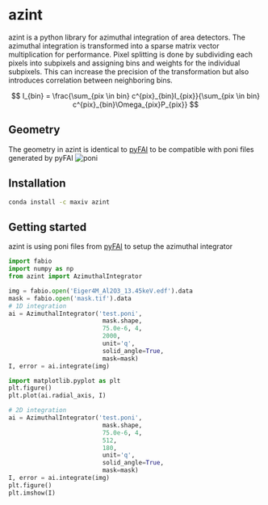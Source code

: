 # azint 

azint is a python library for azimuthal integration of area detectors.
The azimuthal integration is transformed into a sparse matrix vector multiplication for performance. Pixel splitting is done by subdividing 
each pixels into subpixels and assigning bins and weights for the individual subpixels. This can increase the precision of the transformation but also introduces correlation between neighboring bins.

$$
I_{bin} = \frac{\sum_{pix \in bin} c^{pix}_{bin}I_{pix}}{\sum_{pix \in bin} c^{pix}_{bin}\Omega_{pix}P_{pix}}
$$

## Geometry
The geometry in azint is identical to [pyFAI](https://pyfai.readthedocs.io) to be compatible with poni files generated by pyFAI 
![poni](https://pyfai.readthedocs.io/en/master/_images/PONI.png)

## Installation
``` bash
conda install -c maxiv azint
```

## Getting started
azint is using poni files from [pyFAI](https://pyfai.readthedocs.io) to setup the azimuthal integrator
``` python
import fabio
import numpy as np
from azint import AzimuthalIntegrator

img = fabio.open('Eiger4M_Al2O3_13.45keV.edf').data
mask = fabio.open('mask.tif').data
# 1D integration
ai = AzimuthalIntegrator('test.poni', 
                          mask.shape, 
                          75.0e-6, 4, 
                          2000,
                          unit='q',
                          solid_angle=True,
                          mask=mask) 
I, error = ai.integrate(img)

import matplotlib.pyplot as plt
plt.figure()
plt.plot(ai.radial_axis, I)

# 2D integration
ai = AzimuthalIntegrator('test.poni', 
                          mask.shape, 
                          75.0e-6, 4, 
                          512, 
                          180, 
                          unit='q',
                          solid_angle=True,
                          mask=mask) 
I, error = ai.integrate(img)
plt.figure()
plt.imshow(I)

```
